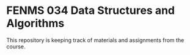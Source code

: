 # FENMS 034 Data Structures and Algorithms
This repository is keeping track of materials and assignments from the course.
